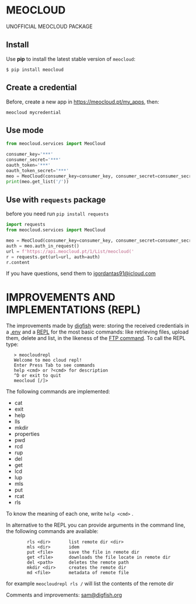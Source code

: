 # MEOCLOUD
UNOFFICIAL MEOCLOUD PACKAGE

## Install

Use **pip** to install the latest stable version of `meocloud`:

```
$ pip install meocloud
```
## Create a credential
Before, create a new app in https://meocloud.pt/my_apps, then:
```
meocloud mycredential
```

## Use mode
```python
from meocloud.services import MeoCloud

consumer_key='***'
consumer_secret='***'
oauth_token='***'
oauth_token_secret='***'
meo = MeoCloud(consumer_key=consumer_key, consumer_secret=consumer_secret, oauth_token=oauth_token, oauth_token_secret=oauth_token_secret)
print(meo.get_list('/'))
```

## Use with `requests` package
before you need run `pip install requests`
```python
import requests
from meocloud.services import MeoCloud

meo = MeoCloud(consumer_key=consumer_key, consumer_secret=consumer_secret, oauth_token=oauth_token, oauth_token_secret=oauth_token_secret)
auth = meo.auth_in_request()
url = f'https://api.meocloud.pt/1/List/meocloud('
r = requests.get(url=url, auth=auth)
r.content
```

If you have questions, send them to igordantas91@icloud.com

# IMPROVEMENTS AND IMPLEMENTATIONS (REPL)
The improvements made by [digfish](https://github.com/digfish) were: storing the received credentials in a [.env](https://zetcode.com/javascript/dotenv/) and a [REPL](https://en.wikipedia.org/wiki/Read%E2%80%93eval%E2%80%93print_loop) for the most basic commands: like retrieving files, upload them, delete and list, in the likeness of the [FTP command](https://manpages.org/ftp).
To call the REPL type:
 ```
    > meocloudrepl
    Welcome to meo cloud repl!
    Enter Press Tab to see commands
    help <cmd> or ?<cmd> for description
    ^D or exit to quit
    meocloud [/]>
```
The following commands are implemented:
- cat
- exit
- help
- lls
- mkdir
- properties
- pwd
- rcd
- rup
- del
- get
- lcd
- lup
- mls
- put
- rcat
- rls

To know the meaning of each one, write `help <cmd>` .

In alternative to the REPL you can provide arguments in the command line, the following commands are available:

```
        rls <dir>       list remote dir <dir>
        mls <dir>       idem
        put <file>      save the file in remote dir
        get <file>      downloads the file locate in remote dir
        del <path>      deletes the remote path
        mkdir <dir>     creates the remote dir
        md <file>       metadata of remote file
```
for example `meocloudrepl rls /` will list the contents of the remote dir

Comments and improvements: sam@digfish.org

